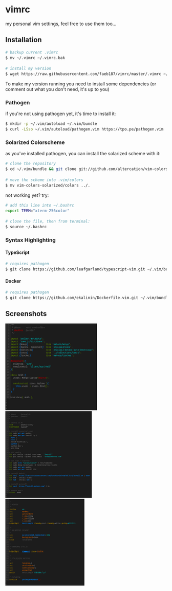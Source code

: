 # vimrc

my personal vim settings, feel free to use them too...

## Installation

```bash
# backup current .vimrc
$ mv ~/.vimrc ~/.vimrc.bak

# install my version
$ wget https://raw.githubusercontent.com/faeb187/vimrc/master/.vimrc ~/.
```

To make my version running you need to install some dependencies
(or comment out what you don't need, it's up to you)

### Pathogen

if you're not using pathogen yet, it's time to install it:

```bash
$ mkdir -p ~/.vim/autoload ~/.vim/bundle 
$ curl -LSso ~/.vim/autoload/pathogen.vim https://tpo.pe/pathogen.vim
```

### Solarized Colorscheme

as you've installed pathogen, you can install the solarized scheme with it:

```bash
# clone the repository
$ cd ~/.vim/bundle && git clone git://github.com/altercation/vim-colors-solarized.git

# move the scheme into .vim/colors
$ mv vim-colors-solarized/colors ../.
```

not working yet? try:

```bash
# add this line into ~/.bashrc
export TERM="xterm-256color"

# close the file, then from terminal:
$ source ~/.bashrc
```

### Syntax Highlighting

#### TypeScript

```bash
# requires pathogen
$ git clone https://github.com/leafgarland/typescript-vim.git ~/.vim/bundle/typescript-vim
```

#### Docker

```bash
# requires pathogen
$ git clone https://github.com/ekalinin/Dockerfile.vim.git ~/.vim/bundle/Dockerfile
```

## Screenshots

<img src="examples/typescript.png" height="270">
<img src="examples/docker.png" height="270">
<img src="examples/vimrc.png" height="270">
